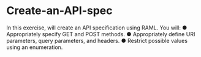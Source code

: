 # Create-an-API-spec
In this exercise, will create an API specification using RAML. You will: 
● Appropriately specify GET and POST methods.
● Appropriately define URI parameters, query parameters, and headers. 
● Restrict possible values using an enumeration. 
